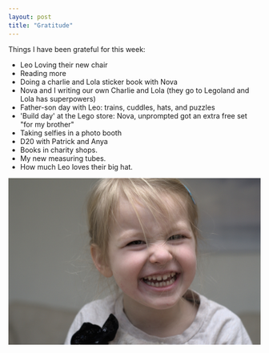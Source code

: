 ```yaml
---
layout: post
title: "Gratitude" 
---
```


Things I have been grateful for this week: 

  * Leo Loving their new chair
  * Reading more
  * Doing a charlie and Lola sticker book with Nova 
  * Nova and I writing our own Charlie and Lola (they go to Legoland and Lola has superpowers) 
  * Father-son day with Leo: trains, cuddles, hats, and puzzles 
  * 'Build day' at the Lego store: Nova, unprompted got an extra free set "for my brother" 
  * Taking selfies in a photo booth  
  * D20 with Patrick and Anya 
  * Books in charity shops. 
  * My new measuring tubes. 
  * How much Leo loves their big hat. 



![Nova grinning](/assets/images/2022-02-22-grat.jpeg)

